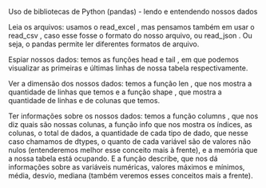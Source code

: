 Uso de bibliotecas de Python (pandas) - lendo e entendendo nossos dados

Leia os arquivos: usamos o  read_excel , mas pensamos também em usar o  read_csv , caso esse fosse o formato do nosso arquivo, ou  read_json . Ou seja, o pandas permite ler diferentes formatos de arquivo.

Espiar nossos dados: temos as  funções head e tail , em que podemos visualizar as primeiras e últimas linhas de nossa tabela respectivamente.

Ver a dimensão dos nossos dados: temos a  função len , que nos mostra a quantidade de linhas que temos e a  função shape , que mostra a quantidade de linhas e de colunas que temos.

Ter informações sobre os nossos dados: temos a  função columns , que nos diz quais são nossas colunas, a  função info  que nos mostra os índices, as colunas, o total de dados, a quantidade de cada tipo de dado, que nesse caso chamamos de dtypes, o quanto de cada variável são de valores não nulos (entenderemos melhor esse conceito mais à frente), e a memória que a nossa tabela está ocupando. E a  função describe, que nos dá informações sobre as variáveis numéricas, valores máximos e mínimos, média, desvio, mediana (também veremos esses conceitos mais a frente).


